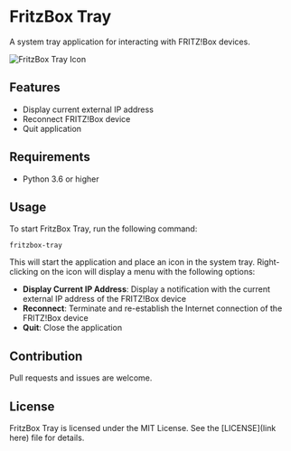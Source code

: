 # FritzBox Tray

A system tray application for interacting with FRITZ!Box devices.

![FritzBox Tray Icon](src/fritzbox_tray/resources/ft.ico)

## Features

- Display current external IP address
- Reconnect FRITZ!Box device
- Quit application

## Requirements

- Python 3.6 or higher

## Usage

To start FritzBox Tray, run the following command:

    fritzbox-tray

This will start the application and place an icon in the system tray. Right-clicking on the icon will display a menu with the following options:

 - **Display Current IP Address**: Display a notification with the current external IP address of the FRITZ!Box device
 - **Reconnect**: Terminate and re-establish the Internet connection of the FRITZ!Box device
 - **Quit**: Close the application

## Contribution

Pull requests and issues are welcome.

## License

FritzBox Tray is licensed under the MIT License. See the [LICENSE](link here) file for details.


